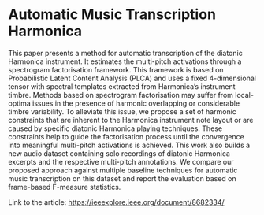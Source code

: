 # Automatic Music Transcription Harmonica
 This paper presents a method for automatic transcription of the diatonic Harmonica instrument. It estimates the multi-pitch activations through a spectrogram factorisation framework. This framework is based on Probabilistic Latent Content Analysis (PLCA) and uses a fixed 4-dimensional tensor with spectral templates extracted from Harmonica’s instrument timbre. Methods based on spectrogram factorisation may suffer from local-optima issues in the presence of harmonic overlapping or considerable timbre variability. To alleviate this issue, we propose a set of harmonic constraints that are inherent to the Harmonica instrument note layout or are caused by specific diatonic Harmonica playing techniques. These constraints help to guide the factorisation process until the convergence into meaningful multi-pitch activations is achieved. This work also builds a new audio dataset containing solo recordings of diatonic Harmonica excerpts and the respective multi-pitch annotations. We compare our proposed approach against multiple baseline techniques for automatic music transcription on this dataset and report the evaluation based on frame-based F-measure statistics.


Link to the article: https://ieeexplore.ieee.org/document/8682334/
